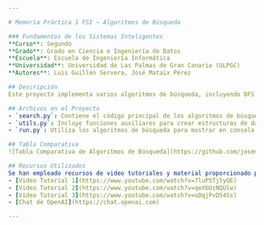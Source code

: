 ```yaml
---

# Memoria Práctica 1 FSI – Algoritmos de Búsqueda

### Fundamentos de los Sistemas Inteligentes
**Curso**: Segundo  
**Grado**: Grado en Ciencia e Ingeniería de Datos  
**Escuela**: Escuela de Ingeniería Informática  
**Universidad**: Universidad de Las Palmas de Gran Canaria (ULPGC)  
**Autores**: Luis Guillén Servera, José Mataix Pérez

## Descripción
Este proyecto implementa varios algoritmos de búsqueda, incluyendo DFS (Búsqueda en Profundidad), BFS (Búsqueda en Anchura), BB (Rama y Acotación), y BBS (Rama y Acotación con Subestimación). Estos métodos se aplican para resolver problemas de rutas usando un mapa de ciudades de Rumanía.

## Archivos en el Proyecto
- `search.py`: Contiene el código principal de los algoritmos de búsqueda y la definición de las ciudades y sus nodos.
- `utils.py`: Incluye funciones auxiliares para crear estructuras de datos como pilas y colas.
- `run.py`: Utiliza los algoritmos de búsqueda para mostrar en consola los resultados, incluyendo la cantidad de nodos generados, expandidos y el costo según el algoritmo empleado.

## Tabla Comparativa
![Tabla Comparativa de Algoritmos de Búsqueda](https://github.com/josemtx/Practica1_FSI/blob/main/Tabla.png)

## Recursos Utilizados
Se han empleado recursos de video tutoriales y material proporcionado por la asignatura, así como herramientas de desarrollo de software, algunos de estos recursos son:
- [Video Tutorial 1](https://www.youtube.com/watch?v=7luP5Tj5yQE)
- [Video Tutorial 2](https://www.youtube.com/watch?v=qeXbUzNQUlw)
- [Video Tutorial 3](https://www.youtube.com/watch?v=oDqjPvD54Ss)
- [Chat de OpenAI](https://chat.openai.com)

---
```

